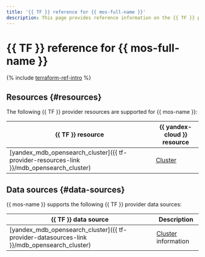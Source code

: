 ```yaml
---
title: '{{ TF }} reference for {{ mos-full-name }}'
description: This page provides reference information on the {{ TF }} provider resources and data sources supported for {{ mos-name }}.
---
```


# {{ TF }} reference for {{ mos-full-name }}

{% include [terraform-ref-intro](../_includes/terraform-ref-intro.md) %}

## Resources {#resources}

The following {{ TF }} provider resources are supported for {{ mos-name }}:

| **{{ TF }} resource** | **{{ yandex-cloud }} resource** |
| --- | --- |
| [yandex_mdb_opensearch_cluster]({{ tf-provider-resources-link }}/mdb_opensearch_cluster) | [Cluster](./concepts/index.md) |

## Data sources {#data-sources}

{{ mos-name }} supports the following {{ TF }} provider data sources:

| **{{ TF }} data source** | **Description** |
| --- | --- |
| [yandex_mdb_opensearch_cluster]({{ tf-provider-datasources-link }}/mdb_opensearch_cluster) | [Cluster](./concepts/index.md) information |